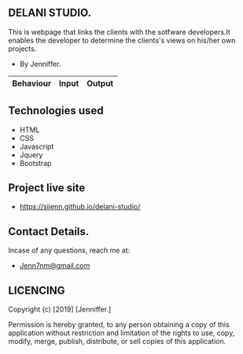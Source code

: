 ## DELANI STUDIO.

This is webpage that links the clients with the sotfware developers.It enables the developer to determine the clients's views on his/her own projects.
* By Jenniffer.


|Behaviour                     |  Input       |    Output
-------------------------------|--------------|-----------------------
 	         
## Technologies used
* HTML
* CSS
* Javascript
* Jquery
* Bootstrap


## Project live site
* https://sijenn.github.io/delani-studio/

## Contact Details.
Incase of any questions, reach me at:
* Jenn7nm@gmail.com

## LICENCING
Copyright (c) [2019] [Jenniffer.]

Permission is hereby granted, to any person obtaining a copy of this application without restriction and limitation of the rights to use, copy, modify, merge, publish, distribute, or sell copies of this application.
